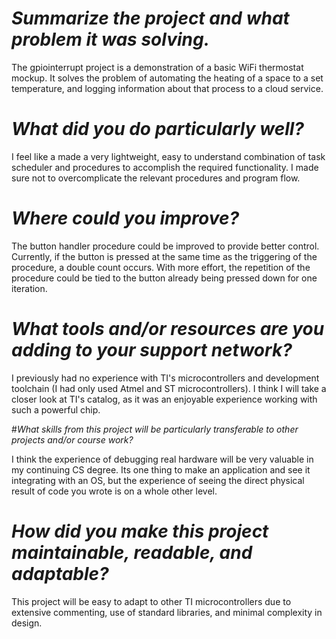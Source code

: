 # *Summarize the project and what problem it was solving.*
    
The gpiointerrupt project is a demonstration of a basic WiFi thermostat mockup. It solves the problem of automating the heating of a space to a set temperature, and logging information about that process to a cloud service.

# *What did you do particularly well?*

I feel like a made a very lightweight, easy to understand combination of task scheduler and procedures to accomplish the required functionality. I made sure not to overcomplicate the relevant procedures and program flow.

# *Where could you improve?*

The button handler procedure could be improved to provide better control. Currently, if the button is pressed at the same time as the triggering of the procedure, a double count occurs. With more effort, the repetition of the procedure could be tied to the button already being pressed down for one iteration.

# *What tools and/or resources are you adding to your support network?*

I previously had no experience with TI's microcontrollers and development toolchain (I had only used Atmel and ST microcontrollers). I think I will take a closer look at TI's catalog, as it was an enjoyable experience working with such a powerful chip.

#*What skills from this project will be particularly transferable to other projects and/or course work?*

I think the experience of debugging real hardware will be very valuable in my continuing CS degree. Its one thing to make an application and see it integrating with an OS, but the experience of seeing the direct physical result of code you wrote is on a whole other level.

# *How did you make this project maintainable, readable, and adaptable?*

This project will be easy to adapt to other TI microcontrollers due to extensive commenting, use of standard libraries, and minimal complexity in design.